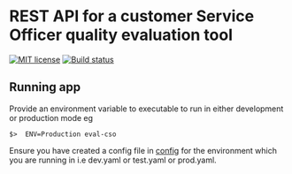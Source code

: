 # REST API for a customer Service Officer quality evaluation tool

[![MIT license](https://img.shields.io/badge/license-MIT-blue.svg)](LICENSE)
[![Build status](https://secure.travis-ci.org/epicallan/eval-cso.svg)](https://travis-ci.org/epicallan/eval-cso)

## Running app

Provide an environment variable to executable to run in either development or production mode eg


`$>  ENV=Production eval-cso`

Ensure you have created a config file in [config](./config) for the environment which you are running in i.e dev.yaml or test.yaml or prod.yaml.
